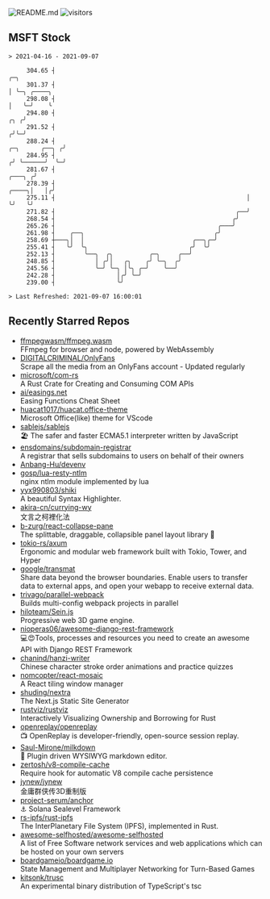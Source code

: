 ![README.md](https://github.com/Gerhut/Gerhut/workflows/README.md/badge.svg)
![visitors](https://visitors.vercel.app/Gerhut/Gerhut?token=8cf69d1f6813d272ef062726b6070c9be4ff72038cfe5a7ded7384a8da65d866)

## MSFT Stock

```
> 2021-04-16 - 2021-09-07

     304.65 ┤                                                                                       ╭─╮          
     301.37 ┤                                                                                       │ ╰─╮ ╭────╮ 
     298.08 ┤                                                                                       │   ╰─╯    ╰ 
     294.80 ┤                                                                                   ╭╮ ╭╯            
     291.52 ┤                                                                                  ╭╯╰─╯             
     288.24 ┤                                                                   ╭─╮      ╭──╮ ╭╯                 
     284.95 ┤                                                                  ╭╯ ╰──────╯  ╰─╯                  
     281.67 ┤                                                           ╭───╮ ╭╯                                 
     278.39 ┤                                                     ╭────╮│   │╭╯                                  
     275.11 ┤                                                     │    ╰╯   ╰╯                                   
     271.82 ┤                                                  ╭──╯                                              
     268.54 ┤                                                 ╭╯                                                 
     265.26 ┤                                             ╭───╯                                                  
     261.98 ┤    ╭──╮                                    ╭╯                                                      
     258.69 ┼───╮│  │                              ╭──╮╭─╯                                                       
     255.41 ┤   ╰╯  ╰╮                            ╭╯  ╰╯                                                         
     252.13 ┤        ╰──╮  ╭╮          ╭─╮     ╭──╯                                                              
     248.85 ┤           │ ╭╯│   ╭╮    ╭╯ ╰─╮  ╭╯                                                                 
     245.56 ┤           ╰─╯ ╰─╮ │╰╮ ╭─╯    ╰──╯                                                                  
     242.28 ┤                 │╭╯ ╰─╯                                                                            
     239.00 ┤                 ╰╯                                                                                 

> Last Refreshed: 2021-09-07 16:00:01
```

## Recently Starred Repos

- [ffmpegwasm/ffmpeg.wasm](https://github.com/ffmpegwasm/ffmpeg.wasm)  
  FFmpeg for browser and node, powered by WebAssembly
- [DIGITALCRIMINAL/OnlyFans](https://github.com/DIGITALCRIMINAL/OnlyFans)  
  Scrape all the media from an OnlyFans account - Updated regularly
- [microsoft/com-rs](https://github.com/microsoft/com-rs)  
  A Rust Crate for Creating and Consuming COM APIs
- [ai/easings.net](https://github.com/ai/easings.net)  
  Easing Functions Cheat Sheet
- [huacat1017/huacat.office-theme](https://github.com/huacat1017/huacat.office-theme)  
  Microsoft Office(like) theme for VScode
- [sablejs/sablejs](https://github.com/sablejs/sablejs)  
  🏖️ The safer and faster ECMA5.1 interpreter written by JavaScript
- [ensdomains/subdomain-registrar](https://github.com/ensdomains/subdomain-registrar)  
  A registrar that sells subdomains to users on behalf of their owners
- [Anbang-Hu/devenv](https://github.com/Anbang-Hu/devenv)  
- [gosp/lua-resty-ntlm](https://github.com/gosp/lua-resty-ntlm)  
  nginx ntlm module implemented by lua
- [yyx990803/shiki](https://github.com/yyx990803/shiki)  
  A beautiful Syntax Highlighter.
- [akira-cn/currying-wy](https://github.com/akira-cn/currying-wy)  
  文言之柯裡化法
- [b-zurg/react-collapse-pane](https://github.com/b-zurg/react-collapse-pane)  
  The splittable, draggable, collapsible panel layout library 🎉
- [tokio-rs/axum](https://github.com/tokio-rs/axum)  
  Ergonomic and modular web framework built with Tokio, Tower, and Hyper
- [google/transmat](https://github.com/google/transmat)  
  Share data beyond the browser boundaries. Enable users to transfer data to external apps, and open your webapp to receive external data.
- [trivago/parallel-webpack](https://github.com/trivago/parallel-webpack)  
  Builds multi-config webpack projects in parallel
- [hiloteam/Sein.js](https://github.com/hiloteam/Sein.js)  
  Progressive web 3D game engine.
- [nioperas06/awesome-django-rest-framework](https://github.com/nioperas06/awesome-django-rest-framework)  
   💻😍Tools, processes and resources you need to create an awesome API with Django REST Framework
- [chanind/hanzi-writer](https://github.com/chanind/hanzi-writer)  
  Chinese character stroke order animations and practice quizzes
- [nomcopter/react-mosaic](https://github.com/nomcopter/react-mosaic)  
  A React tiling window manager
- [shuding/nextra](https://github.com/shuding/nextra)  
  The Next.js Static Site Generator
- [rustviz/rustviz](https://github.com/rustviz/rustviz)  
  Interactively Visualizing Ownership and Borrowing for Rust
- [openreplay/openreplay](https://github.com/openreplay/openreplay)  
  :tv: OpenReplay is developer-friendly, open-source session replay.
- [Saul-Mirone/milkdown](https://github.com/Saul-Mirone/milkdown)  
  🍼 Plugin driven WYSIWYG  markdown editor.
- [zertosh/v8-compile-cache](https://github.com/zertosh/v8-compile-cache)  
  Require hook for automatic V8 compile cache persistence
- [jynew/jynew](https://github.com/jynew/jynew)  
  金庸群侠传3D重制版
- [project-serum/anchor](https://github.com/project-serum/anchor)  
  ⚓ Solana Sealevel Framework
- [rs-ipfs/rust-ipfs](https://github.com/rs-ipfs/rust-ipfs)  
  The InterPlanetary File System (IPFS), implemented in Rust.
- [awesome-selfhosted/awesome-selfhosted](https://github.com/awesome-selfhosted/awesome-selfhosted)  
  A list of Free Software network services and web applications which can be hosted on your own servers
- [boardgameio/boardgame.io](https://github.com/boardgameio/boardgame.io)  
  State Management and Multiplayer Networking for Turn-Based Games
- [kitsonk/trusc](https://github.com/kitsonk/trusc)  
  An experimental binary distribution of TypeScript's tsc
